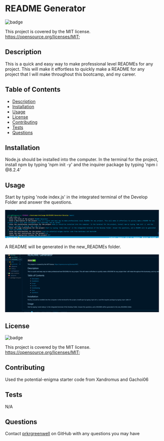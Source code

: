 <!-- @format -->

# README Generator

![badge](https://img.shields.io/badge/license-MIT-brightgreen)

This project is covered by the MIT license.
https://opensource.org/licenses/MIT;

## Description

This is a quick and easy way to make professional level READMEs for any project. This will make it effortless to quickly make a README for any project that I will make throughout this bootcamp, and my career.

## Table of Contents

- [Description](#description)
- [Installation](#installation)
- [Usage](#usage)
- [License](#license)
- [Contributing](#contributing)
- [Tests](#tests)
- [Questions](#questions)

## Installation

Node.js should be installed into the computer. In the terminal for the project, install npm by typing 'npm init -y' and the inquirer package by typing 'npm i @8.2.4'

## Usage

Start by typing 'node index.js' in the integrated terminal of the Develop Folder and answer the questions. <br />
<br />
![image](./Develop/images/README-terminal.png) <br />
<br />
A README will be generated in the new_READMEs folder. <br />
<br />
![image](./Develop/images/README-final.png)

## License

![badge](https://img.shields.io/badge/license-MIT-brightgreen)

This project is covered by the MIT license.
https://opensource.org/licenses/MIT;

## Contributing

Used the potential-enigma starter code from Xandromus and Gachoi06

## Tests

N/A

## Questions

Contact [prkrgreenwell](https://github.com/prkrgreenwell) on GitHub with any questions you may have
